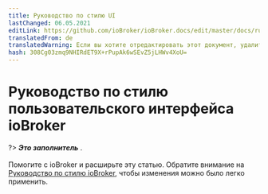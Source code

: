 ```yaml
---
title: Руководство по стилю UI
lastChanged: 06.05.2021
editLink: https://github.com/ioBroker/ioBroker.docs/edit/master/docs/ru/dev/styleguideui.md
translatedFrom: de
translatedWarning: Если вы хотите отредактировать этот документ, удалите поле «translationFrom», в противном случае этот документ будет снова автоматически переведен
hash: 308Cg03zmq9NHIRdET9X+rPupAk6wSEvZ5jLHWv4XoU=
---
```

# Руководство по стилю пользовательского интерфейса ioBroker
?> ***Это заполнитель*** .<br><br> Помогите с ioBroker и расширьте эту статью. Обратите внимание на [Руководство по стилю ioBroker](https://www.iobroker.net/#de/documentation/community/styleguidedoc.md), чтобы изменения можно было легко применить.